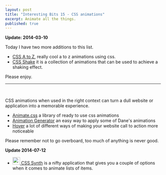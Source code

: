 ```yaml
---
layout: post
title: "Interesting Bits 15 - CSS animations"
excerpt: Animate all the things.
published: true
---
```


**Update: 2014-03-10**

Today I have two more additions to this list.

- [CSS A to Z](http://cssaz.tumblr.com/), really cool a to z animations using css.
- [CSS Shake](http://elrumordelaluz.github.io/csshake/) it is a collection of animations that can be used to achieve a shaking effect.

Please enjoy.

- - -
<br>

CSS animations when used in the right context can turn a dull website or application into a memorable experience.

- [Animate.css](https://github.com/daneden/animate.css) a library of ready to use css animations
- [Animation Generator](http://coveloping.com/tools/css-animation-generator) an easy way to apply some of Dane's animations
- [Hover](http://ianlunn.github.io/Hover/) a lot of different ways of making your website call to action more noticeable

Please remember not to go overboard, too much of anything is never good.

**Update 2014-07-12**

- [<img src="http://bennettfeely.com/cssynth/favicon.ico" class="icon" width="24px" height="24px"> CSS Synth](http://bennettfeely.com/cssynth/) is a nifty application that gives you a couple of options when it comes to animate lists of items.






